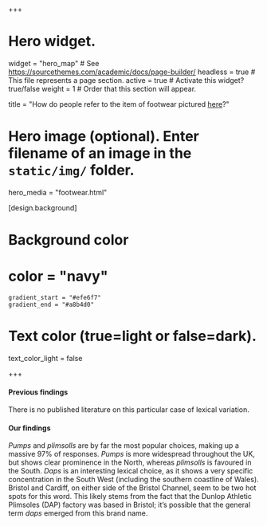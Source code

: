 +++
# Hero widget.
widget = "hero_map"  # See https://sourcethemes.com/academic/docs/page-builder/
headless = true  # This file represents a page section.
active = true  # Activate this widget? true/false
weight = 1  # Order that this section will appear.

title = "How do people refer to the item of footwear pictured [here](/img/footwear.jpg)?"

# Hero image (optional). Enter filename of an image in the `static/img/` folder.
hero_media = "footwear.html"

[design.background]

  # Background color
  # color = "navy"
    gradient_start = "#efe6f7"
    gradient_end = "#a8b4d0"
   
  # Text color (true=light or false=dark).
  text_color_light = false

+++

#### Previous findings
There is no published literature on this particular case of lexical variation. 

#### Our findings
_Pumps_ and _plimsolls_ are by far the most popular choices, making up a massive 97% of responses. _Pumps_ is more widespread throughout the UK, but shows clear prominence in the North, whereas _plimsolls_ is favoured in the South. _Daps_ is an interesting lexical choice, as it shows a very specific concentration in the South West (including the southern coastline of Wales). Bristol and Cardiff, on either side of the Bristol Channel, seem to be two hot spots for this word. This likely stems from the fact that the Dunlop Athletic Plimsoles (DAP) factory was based in Bristol; it’s possible that the general term _daps_ emerged from this brand name.